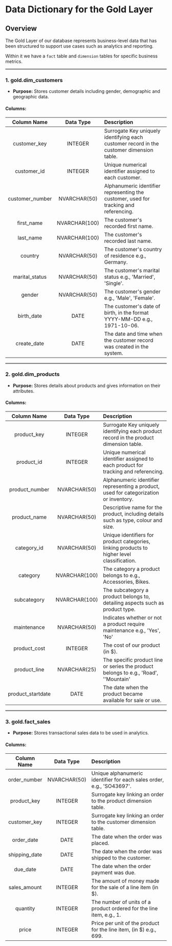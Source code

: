 # Data Dictionary for the Gold Layer

## Overview

The Gold Layer of our database represents business-level data that has been structured to support use cases such as analytics and reporting. 

Within it we have a `fact` table and `dimension` tables for specific business metrics.

<hr style = 'background-color:gray; height:3px' />

### 1. gold.dim_customers

- **Purpose:** Stores customer details including gender, demographic and geographic data.

#### Columns:

| Column Name     | Data Type     | Description                                                                              |
|:---------------:|:-------------:|:-----------------------------------------------------------------------------------------|
| customer_key    | INTEGER       | Surrogate Key uniquely identifying each customer record in the customer dimension table. |
| customer_id     | INTEGER       | Unique numerical identifier assigned to each customer.                                   |
| customer_number | NVARCHAR(50)  | Alphanumeric identifier representing the customer, used for tracking and referencing.    |
| first_name      | NVARCHAR(100) | The customer's recorded first name.                                                      |
| last_name       | NVARCHAR(100) | The customer's recorded last name.                                                       |
| country         | NVARCHAR(50)  | The customer's country of residence e.g., Germany.                                       |
| marital_status  | NVARCHAR(50)  | The customer's marital status e.g., 'Married', 'Single'.                                 |
| gender          | NVARCHAR(50)  | The customer's gender e.g., 'Male', 'Female'.                                            |
| birth_date      | DATE          | The customer's date of birth, in the format YYYY-MM-DD e.g., 1971-10-06.                 |
| create_date     | DATE          | The date and time when the customer record was created in the system.                    |

<hr style = 'background-color:gray; height:3px;'/>

### 2. gold.dim_products

- **Purpose:** Stores details about products and gives information on their attributes.

#### Columns:

| Column Name       | Data Type     | Description                                                                                 |
|:-----------------:|:-------------:|:--------------------------------------------------------------------------------------------|
| product_key       | INTEGER       | Surrogate Key uniquely identifying each product record in the product dimension table.      |
| product_id        | INTEGER       | Unique numerical identifier assigned to each product for tracking and referencing.          |
| product_number    | NVARCHAR(50)  | Alphanumeric identifier representing a product, used for categorization or inventory.       |
| product_name      | NVARCHAR(50)  | Descriptive name for the product, including details such as type, colour and size.          |
| category_id       | NVARCHAR(50)  | Unique identifiers for product categories, linking products to higher level classification. |
| category          | NVARCHAR(100) | The category a product belongs to e.g., Accessories, Bikes.                                 |
| subcategory       | NVARCHAR(100) | The subcategory a product belongs to, detailing aspects such as product type.               |
| maintenance       | NVARCHAR(50)  | Indicates whether or not a product require maintenance e.g., 'Yes', 'No'                    |
| product_cost      | INTEGER       | The cost of our product (in $).                                                             |
| product_line      | NVARCHAR(25)  | The specific product line or series the product belongs to e.g., 'Road', ''Mountain'        |
| product_startdate | DATE          | The date when the product became available for sale or use.                                 |

<hr style = 'background-color:gray; height:3px;'>

### 3. gold.fact_sales

- **Purpose:** Stores transactional sales data to be used in analytics.

#### Columns:

| Column Name       | Data Type     | Description                                                                                 |
|:-----------------:|:-------------:|:--------------------------------------------------------------------------------------------|
| order_number      | NVARCHAR(50)  | Unique alphanumeric identifier for each sales order, e.g., 'SO43697'.                       |
| product_key       | INTEGER       | Surrogate key linking an order to the product dimension table.                              | 
| customer_key      | INTEGER       | Surrogate key linking an order to the customer dimension table.                             | 
| order_date        | DATE          | The date when the order was placed.                                                         | 
| shipping_date     | DATE          | The date when the order was shipped to the customer.                                        |
| due_date          | DATE          | The date when the order payment was due.                                                    | 
| sales_amount      | INTEGER       | The amount of money made for the sale of a line item (in $).                                | 
| quantity          | INTEGER       | The number of units of a product ordered for the line item, e.g., 1.                        |
| price             | INTEGER       | Price per unit of the product for the line item, (in $) e.g., 699.                          |









